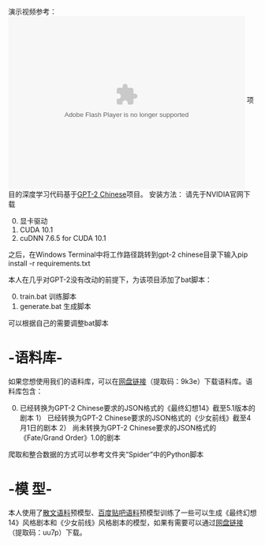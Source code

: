 演示视频参考：
<embed src="//player.video.iqiyi.com/b4cdcb4320cdfae5f480487b73576efb/0/0/v_19rxoxbkhk.swf-albumId=16678996500-tvId=16678996500-isPurchase=0-cnId=undefined" allowFullScreen="true" quality="high" width="480" height="350" align="middle" allowScriptAccess="always" type="application/x-shockwave-flash"></embed>
项目的深度学习代码基于[GPT-2 Chinese](https://github.com/Morizeyao/GPT2-Chinese)项目。
安装方法：
请先于NVIDIA官网下载

  0)  显卡驱动
  1)  CUDA 10.1
  2)  cuDNN 7.6.5 for CUDA 10.1

之后，在Windows Terminal中将工作路径跳转到gpt-2 chinese目录下输入pip install -r requirements.txt


本人在几乎对GPT-2没有改动的前提下，为该项目添加了bat脚本：

  0)  train.bat  训练脚本
  1)  generate.bat  生成脚本

可以根据自己的需要调整bat脚本


# -语料库-
如果您想使用我们的语料库，可以在[网盘链接](https://pan.baidu.com/s/1LcHMtyhUEqpGa46bA1aDTg)（提取码：9k3e）下载语料库。语料库包含：

  0)  已经转换为GPT-2 Chinese要求的JSON格式的《最终幻想14》截至5.1版本的剧本
  1） 已经转换为GPT-2 Chinese要求的JSON格式的《少女前线》截至4月1日的剧本
  2） 尚未转换为GPT-2 Chinese要求的JSON格式的《Fate/Grand Order》1.0的剧本

爬取和整合数据的方式可以参考文件夹“Spider”中的Python脚本

# -模 型-
本人使用了[散文语料](https://github.com/Morizeyao/GPT2-Chinese)预模型、[百度贴吧语料](https://github.com/brightmart/nlp_chinese_corpus)预模型训练了一些可以生成《最终幻想14》风格剧本和《少女前线》风格剧本的模型，如果有需要可以通过[网盘链接](https://pan.baidu.com/s/1xXD8JPS4ibdweMUhu3AwOA)（提取码：uu7p）下载。

